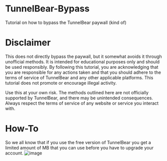 # TunnelBear-Bypass
Tutorial on how to bypass the TunnelBear paywall (kind of)

# Disclaimer
This does not directly bypass the paywall, but it somewhat avoids it through unofficial methods. It is intended for educational purposes only and should be used responsibly. By following this tutorial, you are acknowledging that you are responsible for any actions taken and that you should adhere to the terms of service of TunnelBear and any other applicable platforms. This tutorial does not promote or encourage illegal activity.

Use this at your own risk. The methods outlined here are not officially supported by TunnelBear, and there may be unintended consequences. Always respect the terms of service of any website or service you interact with.

# How-To
So we all know that if you use the free version of TunnelBear you get a limited amount of MB that you can use before you have to upgrade your account.
![image](https://github.com/user-attachments/assets/8cee465d-0a30-4be7-aaaa-bf23bffe550c)
